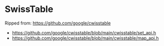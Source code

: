 # SwissTable

Ripped from: https://github.com/google/cwisstable

* https://github.com/google/cwisstable/blob/main/cwisstable/set_api.h
* https://github.com/google/cwisstable/blob/main/cwisstable/map_api.h

